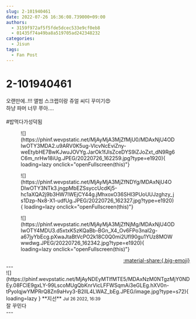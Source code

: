 ```yaml
---
slug: 2-101940461
date: 2022-07-26 16:36:08.739000+09:00
authors:
  - 3159f972af5f5fde5dcec533e9cf0eb8
  - 01435f74a49ba8a519705ad242348232
categories:
  - Jisun
tags:
  - Fan Post
---
```


# 2-101940461

<div class="post-container" markdown="1">
<div class="content-container md-sidebar__scrollwrap" markdown="1">

오랜만에..!!! 앨범 스크랩이랑 쥬얼 씨디 꾸미기😍<br>하냥 파머 너무 쭈아....<br><br>\#밥먹다가성덕됨
<figure markdown="1">
![](https://phinf.wevpstatic.net/MjAyMjA3MjZfMjU0/MDAxNjU4ODIwOTY3MDA2.u9ARV0K5ug-VlcvNcEviZny-weEtybHE7BwKJwuJOVYg.JarOk1fJlsZceDYS9iZJoZxt_dN9Rg6C6m_nrHw18iUg.JPEG/20220726_162259.jpg?type=e1920){ loading=lazy onclick="openFullscreen(this)"}
</figure>

<figure markdown="1">
![](https://phinf.wevpstatic.net/MjAyMjA3MjZfNDYg/MDAxNjU4ODIwOTY3NTk3.jngpMbEZSsyccUcdKj5-hc1aXQA2j9b3HW7lWEjCY44g.jMhxoxO36SHI3PUoUUJzghzy_js1Dzp-Nx8-X1-udfUg.JPEG/20220726_162327.jpg?type=e1920){ loading=lazy onclick="openFullscreen(this)"}
</figure>

<figure markdown="1">
![](https://phinf.wevpstatic.net/MjAyMjA3MjZfNjMg/MDAxNjU4ODIwOTY4MDU3.d5xtxK5zKQaBb-BGn_X4_Ov6FPo3naI2g-a67jyYbEcg.pXwaJtaBtVcPO2k18C0Q0mi2UfI90gu1YUz8MOWwwdwg.JPEG/20220726_162342.jpg?type=e1920){ loading=lazy onclick="openFullscreen(this)"}
</figure>


</div>
</div>

<div style="text-align: right;" markdown="1">
<a href="https://weverse.io/fromis9/fanpost/2-101940461" style="text-align: right;">:material-share:{.big-emoji}</a>
</div>
---

<div class="comments-container md-sidebar__scrollwrap" markdown="1">
<div class="comment" markdown="1">
<div class='id-container' markdown="1">
![](https://phinf.wevpstatic.net/MjAyNDEyMTlfMTE5/MDAxNzM0NTgzMjY0NDEy.08FClE9gxLY-99LscoMUgQbKnrVicLFFWSqmAi3eGLEg.hXV0n-tPyoIqjwYMPRrQ8Zn9aHvy3-B2llL4LWAZ_bEg.JPEG/image.jpg?type=s72){ loading=lazy }
**<span class="artist">지선</span>** <small>Jul 26 2022, 16:39</small><br>
</div>
<div class='comment-body' markdown="1">
잘 꾸민다
</div>
</div>
</div>
---
